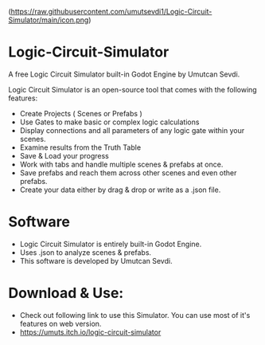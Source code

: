 (https://raw.githubusercontent.com/umutsevdi1/Logic-Circuit-Simulator/main/icon.png)
# Logic-Circuit-Simulator
A free Logic Circuit Simulator built-in Godot Engine by Umutcan Sevdi.

Logic Circuit Simulator is an open-source tool that comes with the following features:
  * Create Projects ( Scenes or Prefabs )
  * Use Gates to make basic or complex logic calculations
  * Display connections and all parameters of any logic gate within your scenes.
  * Examine results from the Truth Table
  * Save & Load your progress
  * Work with tabs and handle multiple scenes & prefabs at once.
  * Save prefabs and reach them across other scenes and even other prefabs. 
  * Create your data either by drag & drop or write as a .json file.

# Software
  * Logic Circuit Simulator is entirely built-in Godot Engine.
  * Uses .json to analyze scenes & prefabs.
  * This software is developed by Umutcan Sevdi.

# Download & Use:
 * Check out following link to use this Simulator. You can use most of it's features on web version.
 * https://umuts.itch.io/logic-circuit-simulator
